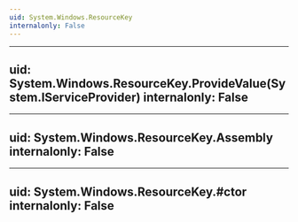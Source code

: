 ```yaml
---
uid: System.Windows.ResourceKey
internalonly: False
---
```


---
uid: System.Windows.ResourceKey.ProvideValue(System.IServiceProvider)
internalonly: False
---

---
uid: System.Windows.ResourceKey.Assembly
internalonly: False
---

---
uid: System.Windows.ResourceKey.#ctor
internalonly: False
---

